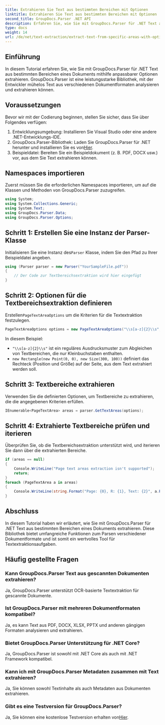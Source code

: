 ```yaml
---
title: Extrahieren Sie Text aus bestimmten Bereichen mit Optionen
linktitle: Extrahieren Sie Text aus bestimmten Bereichen mit Optionen
second_title: GroupDocs.Parser .NET API
description: Erfahren Sie, wie Sie mit GroupDocs.Parser für .NET Text aus bestimmten Bereichen in Dokumenten extrahieren. Entdecken Sie in diesem Tutorial erweiterte Optionen zur Textextraktion.
type: docs
weight: 14
url: /de/net/text-extraction/extract-text-from-specific-areas-with-options/
---
```

## Einführung
In diesem Tutorial erfahren Sie, wie Sie mit GroupDocs.Parser für .NET Text aus bestimmten Bereichen eines Dokuments mithilfe anpassbarer Optionen extrahieren. GroupDocs.Parser ist eine leistungsstarke Bibliothek, mit der Entwickler mühelos Text aus verschiedenen Dokumentformaten analysieren und extrahieren können.
## Voraussetzungen
Bevor wir mit der Codierung beginnen, stellen Sie sicher, dass Sie über Folgendes verfügen:
1. Entwicklungsumgebung: Installieren Sie Visual Studio oder eine andere .NET-Entwicklungs-IDE.
2.  GroupDocs.Parser-Bibliothek: Laden Sie GroupDocs.Parser für .NET herunter und installieren Sie es von[Hier](https://releases.groupdocs.com/parser/net/).
3. Beispieldatei: Bereiten Sie ein Beispieldokument (z. B. PDF, DOCX usw.) vor, aus dem Sie Text extrahieren können.

## Namespaces importieren
Zuerst müssen Sie die erforderlichen Namespaces importieren, um auf die Klassen und Methoden von GroupDocs.Parser zuzugreifen.
```csharp
using System;
using System.Collections.Generic;
using System.Text;
using GroupDocs.Parser.Data;
using GroupDocs.Parser.Options;
```
## Schritt 1: Erstellen Sie eine Instanz der Parser-Klasse
 Initialisieren Sie eine Instanz des`Parser` Klasse, indem Sie den Pfad zu Ihrer Beispieldatei angeben.
```csharp
using (Parser parser = new Parser("YourSampleFile.pdf"))
{
    // Der Code zur Textbereichsextraktion wird hier eingefügt
}
```
## Schritt 2: Optionen für die Textbereichsextraktion definieren
 Erstellen`PageTextAreaOptions` um die Kriterien für die Textextraktion festzulegen.
```csharp
PageTextAreaOptions options = new PageTextAreaOptions("\\s[a-z]{2}\\s", new Rectangle(new Point(0, 0), new Size(300, 100)));
```
In diesem Beispiel:
- `"\\s[a-z]{2}\\s"` ist ein reguläres Ausdrucksmuster zum Abgleichen von Textbereichen, die nur Kleinbuchstaben enthalten.
- `new Rectangle(new Point(0, 0), new Size(300, 100))` definiert das Rechteck (Position und Größe) auf der Seite, aus dem Text extrahiert werden soll.
## Schritt 3: Textbereiche extrahieren
Verwenden Sie die definierten Optionen, um Textbereiche zu extrahieren, die die angegebenen Kriterien erfüllen.
```csharp
IEnumerable<PageTextArea> areas = parser.GetTextAreas(options);
```
## Schritt 4: Extrahierte Textbereiche prüfen und iterieren
Überprüfen Sie, ob die Textbereichsextraktion unterstützt wird, und iterieren Sie dann über die extrahierten Bereiche.
```csharp
if (areas == null)
{
    Console.WriteLine("Page text areas extraction isn't supported");
    return;
}
foreach (PageTextArea a in areas)
{
    Console.WriteLine(string.Format("Page: {0}, R: {1}, Text: {2}", a.Page.Index, a.Rectangle, a.Text));
}
```

## Abschluss
In diesem Tutorial haben wir erläutert, wie Sie mit GroupDocs.Parser für .NET Text aus bestimmten Bereichen eines Dokuments extrahieren. Diese Bibliothek bietet umfangreiche Funktionen zum Parsen verschiedener Dokumentformate und ist somit ein wertvolles Tool für Textextraktionsaufgaben.

## Häufig gestellte Fragen
### Kann GroupDocs.Parser Text aus gescannten Dokumenten extrahieren?
Ja, GroupDocs.Parser unterstützt OCR-basierte Textextraktion für gescannte Dokumente.
### Ist GroupDocs.Parser mit mehreren Dokumentformaten kompatibel?
Ja, es kann Text aus PDF, DOCX, XLSX, PPTX und anderen gängigen Formaten analysieren und extrahieren.
### Bietet GroupDocs.Parser Unterstützung für .NET Core?
Ja, GroupDocs.Parser ist sowohl mit .NET Core als auch mit .NET Framework kompatibel.
### Kann ich mit GroupDocs.Parser Metadaten zusammen mit Text extrahieren?
Ja, Sie können sowohl Textinhalte als auch Metadaten aus Dokumenten extrahieren.
### Gibt es eine Testversion für GroupDocs.Parser?
 Ja, Sie können eine kostenlose Testversion erhalten von[Hier](https://releases.groupdocs.com/).